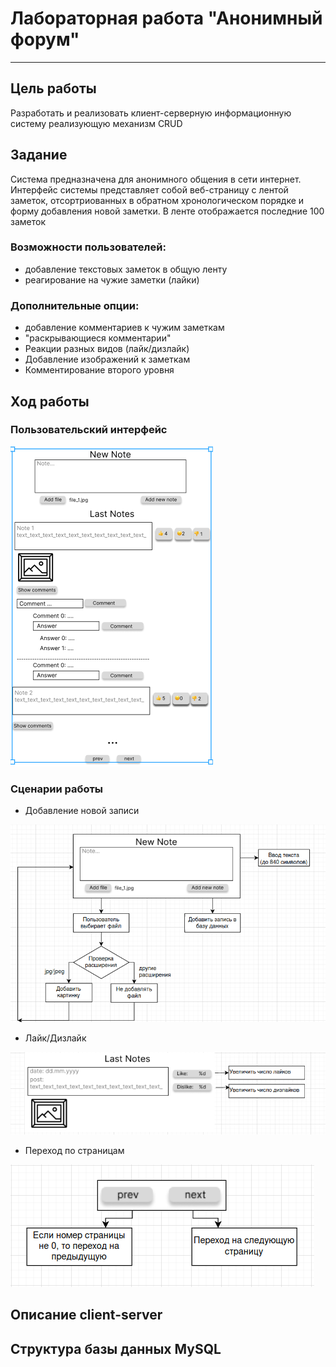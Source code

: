 # Лабораторная работа "Анонимный форум"
*****
## Цель работы
Разработать и реализовать клиент-серверную информационную систему реализующую механизм CRUD
## Задание
Система предназначена для анонимного общения в сети интернет.
Интерфейс системы представляет собой веб-страницу с лентой заметок, отсортриованных в обратном хронологическом порядке и форму добавления новой заметки. В ленте отображается последние 100 заметок

### Возможности пользователей:
* добавление текстовых заметок в общую ленту
* реагирование на чужие заметки (лайки)
### Дополнительные опции:
* добавление комментариев к чужим заметкам
* "раскрывающиеся комментарии"
* Реакции разных видов (лайк/дизлайк)
* Добавление изображений к заметкам
* Комментирование второго уровня
## Ход работы
### Пользовательский интерфейс
![Рис. 1 - Интерфейс](https://github.com/4260snow/lab_forum/blob/main/images/interface.png)
### Сценарии работы
* Добавление новой записи  

![Рис.2 - Сценарий "новой записи"](https://github.com/4260snow/lab_forum/blob/main/images/add_note.png)


* Лайк/Дизлайк  

![Рис.3 - Сценарий "оценка"](https://github.com/4260snow/lab_forum/blob/main/images/like_dislike.png)

* Переход по страницам

![Рис.4 - Сценарий "переход по страницам"](https://github.com/4260snow/lab_forum/blob/main/images/page.png)

## Описание client-server

## Структура базы данных MySQL
